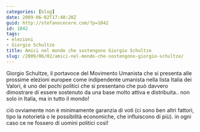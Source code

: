 ```yaml
---
categories: [blog]
date: 2009-06-02T17:40:20Z
guid: http://stefanocecere.com/?p=1842
id: 1842
tags:
- elezioni
- Giorgio Schultze
title: Amici nel mondo che sostengono Giorgio Schultze
slug: /2009/06/02/amici-nel-mondo-che-sostengono-giorgio-schultze/
---
```


Giorgio Schultze, il portavoce del Movimento Umanista che si presenta alle prossime elezioni europee come indipendente umanista nella lista Italia dei Valori, è uno dei pochi politici che si presentano che può davvero dimostrare di essere sostenuto da una base molto attiva e distribuita.. non solo in Italia, ma in tutto il mondo!
  
ciò ovviamente non è minimamente garanzia di voti (ci sono ben altri fattori, tipo la notorietà o le possibilità economiche, che influiscono di più). in ogni caso ce ne fossero di uomini politici così!